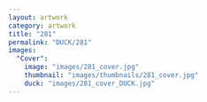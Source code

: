 ```yaml
---
layout: artwork
category: artwork
title: "281"
permalink: "DUCK/281"
images:
  "Cover":
    image: "images/281_cover.jpg"
    thumbnail: "images/thumbnails/281_cover.jpg"
    duck: "images/281_cover_DUCK.jpg"
---
```

